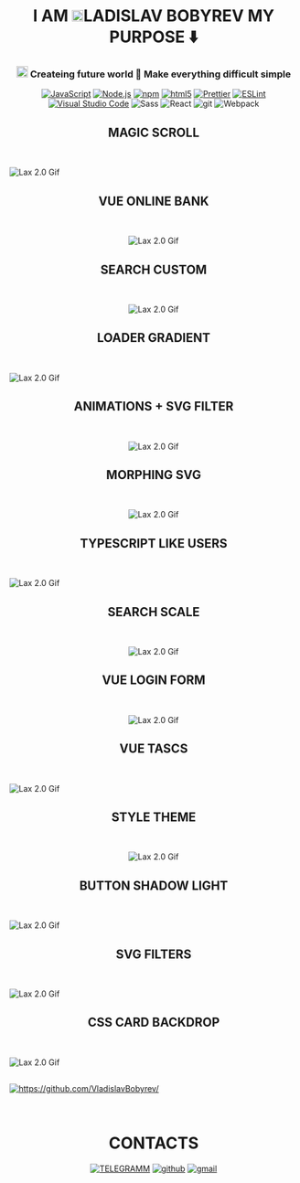 <h1 align='center' >  I AM  <img width="20" height="20" title="Vuejs" alt="vuejs" src="https://github.com/devicons/devicon/blob/master/icons/vuejs/vuejs-original.svg"/>LADISLAV BOBYREV MY  PURPOSE ⬇️ </h1>
<!-- <div align='center' ><img alt="Sass" src="https://tgram.ru/wiki/stickers/img/ResistanceDog/gif/13.gif" /></div>* -->


<!-- <div align='center' ><img alt="Sass" src="https://tgram.ru/wiki/stickers/img/ResistanceDog/gif/19.gif" /></div> -->
<h3 align='center'>
 <img width="20" height="20" title="Vuejs" alt="vuejs" src="https://github.com/devicons/devicon/blob/master/icons/vuejs/vuejs-original.svg"/> 
 Createing future world  🧠 Make everything difficult simple 
 </h3>
 

<div align='center'>
  
  [<img alt="JavaScript" src="https://img.shields.io/badge/-JavaScript-edb200?style=flat-square&logo=javascript&logoColor=white" />](https://developer.mozilla.org/en-US/docs/Web/JavaScript)  [<img alt="Node.js" src="https://img.shields.io/badge/-Node.js-43853d?style=flat-square&logo=Node.js&logoColor=white" />](https://nodejs.org)  [<img alt="npm" src="https://img.shields.io/badge/-NPM-CB3837?style=flat-square&logo=npm&logoColor=white" />](https://npmjs.com) [<img alt="html5" src="https://img.shields.io/badge/-HTML5-E34F26?style=flat-square&logo=html5&logoColor=white" />](https://developer.mozilla.org/en-US/docs/Web/Guide/HTML/HTML5)  [<img alt="Prettier" src="https://img.shields.io/badge/-Prettier-F7B93E?style=flat-square&logo=prettier&logoColor=white" />](https://prettier.io/) [<img alt="ESLint" src="https://img.shields.io/badge/-ESLint-4B32C3?style=flat-square&logo=eslint&logoColor=white" />](https://eslint.org/) [<img alt="Visual Studio Code" src="https://img.shields.io/badge/-Visual Studio Code-007ACC?style=flat-square&logo=visual-studio-code&logoColor=white" />](https://code.visualstudio.com/)
    <img alt="Sass" src="https://img.shields.io/badge/-Sass-CC6699?style=flat-square&logo=sass&logoColor=white" />
    <img alt="React" src="https://img.shields.io/badge/-React-45b8d8?style=flat-square&logo=react&logoColor=white" />
    <img alt="git" src="https://img.shields.io/badge/-Git-F05032?style=flat-square&logo=git&logoColor=white" />
  <img alt="Webpack" src="https://img.shields.io/badge/-Webpack-8DD6F9?style=flat-square&logo=webpack&logoColor=white" />    
</div>
<!-- <h1 align='center' > MY PROJECTS </h1> -->
<h2  align="center">MAGIC SCROLL</h2> 

<br>

![Lax 2.0 Gif](https://github.com/VladislavBobyrev/scroll-magic/blob/main/README/readme.gif)

<h2  align="center">VUE ONLINE BANK</h2> 

<div align='center' >
<br>
  
![Lax 2.0 Gif](https://github.com/VladislavBobyrev/vue-online-bank/blob/main/readme.gif)
</div> 

<h2  align="center">SEARCH CUSTOM</h2> 

<div align='center' >
<br>
  
![Lax 2.0 Gif]( https://github.com/VladislavBobyrev/search-custom/blob/main/README/readme.gif)

</div>


<h2  align="center">LOADER GRADIENT</h2> 

<br>

![Lax 2.0 Gif](https://github.com/VladislavBobyrev/cercle-gradient/blob/main/readme.gif)


<h2  align="center">ANIMATIONS + SVG FILTER</h2> 

<div align='center' >
<br>
  
![Lax 2.0 Gif](https://github.com/VladislavBobyrev/live-ru/blob/main/README/readme.gif)
</div> 

<h2  align="center">MORPHING SVG</h2> 

<div align='center' >
<br>
  
![Lax 2.0 Gif](https://github.com/VladislavBobyrev/morphing-svg-animejs/blob/main/morph.gif)
</div> 


<h2  align="center">TYPESCRIPT LIKE USERS</h2> 

<br>

![Lax 2.0 Gif](https://github.com/VladislavBobyrev/vue-typestript-users/blob/main/readme.gif)

<h2  align="center">SEARCH SCALE</h2> 

<div align='center' >
<br>
  
![Lax 2.0 Gif](https://github.com/VladislavBobyrev/search-scale/blob/main/README/readme.gif)
</div> 

<h2  align="center">VUE LOGIN FORM</h2> 

<div align='center' >
<br>
  
![Lax 2.0 Gif](https://github.com/VladislavBobyrev/vue-login/blob/main/readme.gif)
</div> 

<h2  align="center">VUE TASCS</h2> 

<br>

![Lax 2.0 Gif](https://github.com/VladislavBobyrev/vue-task-manege/blob/main/readme.gif)

<h2  align="center">STYLE THEME</h2> 

<div align='center' >
<br>
  
![Lax 2.0 Gif](https://github.com/VladislavBobyrev/colors-themes/blob/main/readme.gif)
</div> 

<h2  align="center">BUTTON SHADOW LIGHT</h2> 

<br>

![Lax 2.0 Gif](https://github.com/VladislavBobyrev/button-shadow-light/blob/main/README/readme.gif)

<h2  align="center">SVG FILTERS</h2> 

<br>

![Lax 2.0 Gif](https://github.com/VladislavBobyrev/svg-filters/blob/main/REAMDE/readme.gif)

<h2  align="center">CSS CARD BACKDROP</h2> 

<br>

![Lax 2.0 Gif](https://github.com/VladislavBobyrev/card-backdrop/blob/main/README/readme.gif)

<!-- <h2  align="center">VUE 3 ALERT</h2> 
<div align='center' >
<br>
  
![Lax 2.0 Gif](https://github.com/VladislavBobyrev/vue-alert/blob/main/alert.gif)
</div>  

<div align='center' ><img alt="Sass" src="https://tgram.ru/wiki/stickers/img/ResistanceDog/gif/12.gif" /></div>
<br>

<br> -->
  ##
 
<a href="https://github.com/VladislavBobyrev/"><img alt="https://github.com/VladislavBobyrev/" src="https://activity-graph.herokuapp.com/graph?username=VladislavBobyrev&bg_color=0D1117&color=5BCDEC&line=5BCDEC&point=FFFFFF&hide_border=true" /></a>

<br>
<h1 align='center' > CONTACTS </h1>
<!-- <div align='center' ><img alt="Sass" src="https://tgram.ru/wiki/stickers/img/ResistanceDog/gif/21.gif" /></div> -->
<div align='center'> 


[![TELEGRAMM](https://img.shields.io/badge/telegramm-4285F4?style=for-the-badge&logo=read-the-docs&logoColor=white)](https://t.me/VladislavBobyrev)
[![github](https://img.shields.io/badge/GitHub-000000?style=for-the-badge&logo=GitHub&logoColor=white)](https://github.com/VladislavBobyrev)
[![gmail](https://img.shields.io/badge/Gmail-D14836?style=for-the-badge&logo=Gmail&logoColor=white)](https://mail.ru/bobyrev.vladislav@mail.ru)
<!-- [![linked-in](https://img.shields.io/badge/Linked_In-0077B5?style=for-the-badge&logo=LinkedIn&logoColor=white)](https://www.linkedin.com/in/tapajyoti-bose-429a601a0/) -->
  <!-- [![instagram](https://img.shields.io/badge/Instagram-E4405F?style=for-the-badge&logo=instagram&logoColor=white)](https://www.instagram.com/vladislav_bobyrev_/) -->
 </div>
